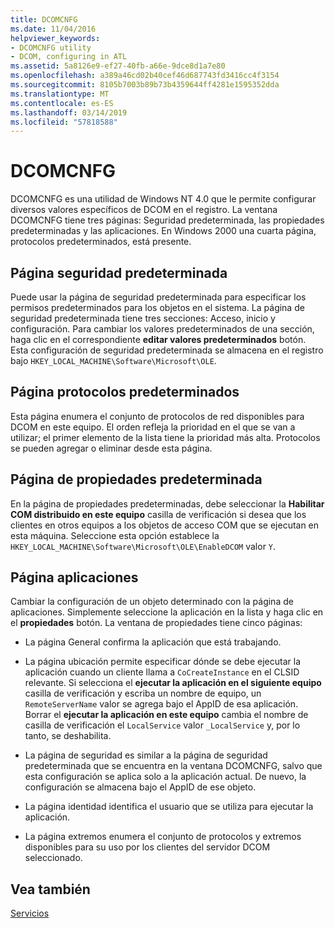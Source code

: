 ```yaml
---
title: DCOMCNFG
ms.date: 11/04/2016
helpviewer_keywords:
- DCOMCNFG utility
- DCOM, configuring in ATL
ms.assetid: 5a8126e9-ef27-40fb-a66e-9dce8d1a7e80
ms.openlocfilehash: a389a46cd02b40cef46d687743fd3416cc4f3154
ms.sourcegitcommit: 8105b7003b89b73b4359644ff4281e1595352dda
ms.translationtype: MT
ms.contentlocale: es-ES
ms.lasthandoff: 03/14/2019
ms.locfileid: "57818588"
---
```

# <a name="dcomcnfg"></a>DCOMCNFG

DCOMCNFG es una utilidad de Windows NT 4.0 que le permite configurar diversos valores específicos de DCOM en el registro. La ventana DCOMCNFG tiene tres páginas: Seguridad predeterminada, las propiedades predeterminadas y las aplicaciones. En Windows 2000 una cuarta página, protocolos predeterminados, está presente.

## <a name="default-security-page"></a>Página seguridad predeterminada

Puede usar la página de seguridad predeterminada para especificar los permisos predeterminados para los objetos en el sistema. La página de seguridad predeterminada tiene tres secciones: Acceso, inicio y configuración. Para cambiar los valores predeterminados de una sección, haga clic en el correspondiente **editar valores predeterminados** botón. Esta configuración de seguridad predeterminada se almacena en el registro bajo `HKEY_LOCAL_MACHINE\Software\Microsoft\OLE`.

## <a name="default-protocols-page"></a>Página protocolos predeterminados

Esta página enumera el conjunto de protocolos de red disponibles para DCOM en este equipo. El orden refleja la prioridad en el que se van a utilizar; el primer elemento de la lista tiene la prioridad más alta. Protocolos se pueden agregar o eliminar desde esta página.

## <a name="default-properties-page"></a>Página de propiedades predeterminada

En la página de propiedades predeterminadas, debe seleccionar la **Habilitar COM distribuido en este equipo** casilla de verificación si desea que los clientes en otros equipos a los objetos de acceso COM que se ejecutan en esta máquina. Seleccione esta opción establece la `HKEY_LOCAL_MACHINE\Software\Microsoft\OLE\EnableDCOM` valor `Y`.

## <a name="applications-page"></a>Página aplicaciones

Cambiar la configuración de un objeto determinado con la página de aplicaciones. Simplemente seleccione la aplicación en la lista y haga clic en el **propiedades** botón. La ventana de propiedades tiene cinco páginas:

- La página General confirma la aplicación que está trabajando.

- La página ubicación permite especificar dónde se debe ejecutar la aplicación cuando un cliente llama a `CoCreateInstance` en el CLSID relevante. Si selecciona el **ejecutar la aplicación en el siguiente equipo** casilla de verificación y escriba un nombre de equipo, un `RemoteServerName` valor se agrega bajo el AppID de esa aplicación. Borrar el **ejecutar la aplicación en este equipo** cambia el nombre de casilla de verificación el `LocalService` valor `_LocalService` y, por lo tanto, se deshabilita.

- La página de seguridad es similar a la página de seguridad predeterminada que se encuentra en la ventana DCOMCNFG, salvo que esta configuración se aplica solo a la aplicación actual. De nuevo, la configuración se almacena bajo el AppID de ese objeto.

- La página identidad identifica el usuario que se utiliza para ejecutar la aplicación.

- La página extremos enumera el conjunto de protocolos y extremos disponibles para su uso por los clientes del servidor DCOM seleccionado.

## <a name="see-also"></a>Vea también

[Servicios](../atl/atl-services.md)
